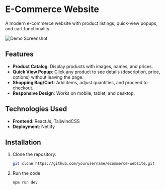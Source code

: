 # E-Commerce Website

A modern e-commerce website with product listings, quick-view popups, and cart functionality.

![Demo Screenshot]([https://encrypted-tbn0.gstatic.com/images?q=tbn:ANd9GcQNajEGPrRVTkhMEzO_BcemnZoyL4PQ0DYKsg&s](https://drive.google.com/file/d/14rZlT29aaoOk2pvr62FpwLZXA-guvf7X/view?usp=sharing))

## Features

- **Product Catalog**: Display products with images, names, and prices.
- **Quick View Popup**: Click any product to see details (description, price, options) without leaving the page.
- **Shopping Bag/Cart**: Add items, adjust quantities, and proceed to checkout.
- **Responsive Design**: Works on mobile, tablet, and desktop.

## Technologies Used

- **Frontend**: ReactJs, TailwindCSS 
- **Deployment**: Netlify 

## Installation

1. Clone the repository:
   ```bash
   git clone https://github.com/yourusername/ecommerce-website.git
2. Run the code
    ```bash
    npm run dev
